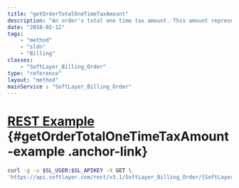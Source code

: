 ```yaml
---
title: "getOrderTotalOneTimeTaxAmount"
description: "An order's total one time tax amount. This amount represents the tax that will be applied to the total charge, if the SoftLayer_Account tied to a SoftLayer_Billing_Order is a taxable account."
date: "2018-02-12"
tags:
    - "method"
    - "sldn"
    - "Billing"
classes:
    - "SoftLayer_Billing_Order"
type: "reference"
layout: "method"
mainService : "SoftLayer_Billing_Order"
---
```


# [REST Example](#getOrderTotalOneTimeTaxAmount-example) <a href="/article/rest/"><i class="fas fa-question"></i></a> {#getOrderTotalOneTimeTaxAmount-example .anchor-link} 
```bash
curl -g -u $SL_USER:$SL_APIKEY -X GET \
'https://api.softlayer.com/rest/v3.1/SoftLayer_Billing_Order/{SoftLayer_Billing_OrderID}/getOrderTotalOneTimeTaxAmount'
```
